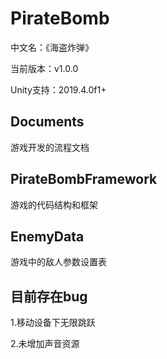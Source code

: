 # PirateBomb
中文名：《海盗炸弹》

当前版本：v1.0.0

Unity支持：2019.4.0f1+



## Documents

游戏开发的流程文档

## PirateBombFramework

游戏的代码结构和框架

##  EnemyData

游戏中的敌人参数设置表

## 目前存在bug
1.移动设备下无限跳跃

2.未增加声音资源

